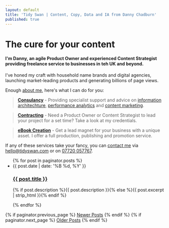 ```yaml
---
layout: default
title: 'Tidy Swan | Content, Copy, Data and IA from Danny Chadburn'
published: true
---
```



# The cure for your content

#### I'm Danny, an agile Product Owner and experienced Content Strategist providing freelance service to businesses in teh UK and beyond.

I've honed my craft with household name brands and digital agencies, launching market-leading products and generating billions of page views.

Enough [about me](/about), here's what I can do for you:

> **[Consulancy](/cosultancy/)** - Providing specialist support and advice on [information architechture](/consultancy/content-information-architecture), [performance analytics](/consultancy/performance-analytics) and [content marketing](/consultancy/creative-content-marketing).

> **[Contracting](/contracting-cv/)** - Need a Product Owner or Content Strategist to lead your project for a set time? Take a look at my credentials.

> **[eBook Creation](/ebook-creation/)** - Get a lead magnet for your business with a unique asset. I offer a full production, publishing and promotion service.

  

If any of these services take your fancy, you can [contact me](/contact) via [hello@tidyswan.com](mailto:hello@tidyswan.com) or on <a href="tel:+447720057767">07720 057767</a>.

<div>
  <ul class="posts noList">
    {% for post in paginator.posts %}
      <li>
        <span class="date">{{ post.date | date: '%B %d, %Y' }}</span>
        <h3><a class="post-link" href="{{ post.url | prepend: site.baseurl }}">{{ post.title }}</a></h3>
        <p>{% if post.description %}{{ post.description }}{% else %}{{ post.excerpt | strip_html }}{% endif %}</p>
      </li>
    {% endfor %}
  </ul>
  <!-- Pagination links -->
  <div class="pagination">
    {% if paginator.previous_page %}
      <a href="{{ paginator.previous_page_path | prepend: site.baseurl }}" class="previous button__outline">Newer Posts</a> 
    {% endif %}
    {% if paginator.next_page %}
      <a href="{{ paginator.next_page_path | prepend: site.baseurl }}" class="next button__outline">Older Posts</a>
    {% endif %}
  </div>
</div>
